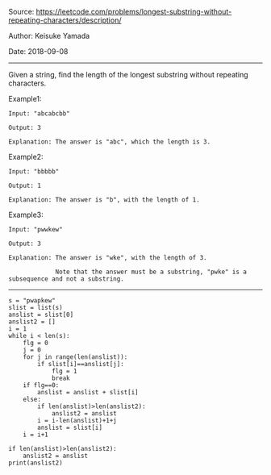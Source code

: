 Source: https://leetcode.com/problems/longest-substring-without-repeating-characters/description/

Author: Keisuke Yamada

Date: 2018-09-08

---
Given a string, find the length of the longest substring without repeating characters.

Example1:

    Input: "abcabcbb"

    Output: 3 

    Explanation: The answer is "abc", which the length is 3.

Example2:

    Input: "bbbbb"

    Output: 1

    Explanation: The answer is "b", with the length of 1.

Example3:

    Input: "pwwkew"

    Output: 3

    Explanation: The answer is "wke", with the length of 3. 

                 Note that the answer must be a substring, "pwke" is a subsequence and not a substring.

---

    s = "pwapkew"
    slist = list(s)
    anslist = slist[0]
    anslist2 = []
    i = 1
    while i < len(s):
        flg = 0
        j = 0
        for j in range(len(anslist)):
            if slist[i]==anslist[j]:
                flg = 1
                break
        if flg==0:
            anslist = anslist + slist[i]
        else:
            if len(anslist)>len(anslist2):
                anslist2 = anslist
            i = i-len(anslist)+1+j
            anslist = slist[i]
        i = i+1

    if len(anslist)>len(anslist2):
        anslist2 = anslist
    print(anslist2)
